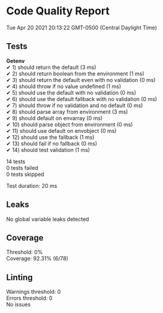 # Code Quality Report  
Tue Apr 20 2021 20:13:22 GMT-0500 (Central Daylight Time)  
  
## Tests
    
**Getenv**  
✔ 1) should return the default (3 ms)  
✔ 2) should return boolean from the environment (1 ms)  
✔ 3) should return the default even with no validation (0 ms)  
✔ 4) should throw if no value undefined (1 ms)  
✔ 5) should use the default with no validation (0 ms)  
✔ 6) should use the default fallback with no validation (0 ms)  
✔ 7) should throw if no validation and no default (0 ms)  
✔ 8) should parse array from environment (3 ms)  
✔ 9) should default on envarray (0 ms)  
✔ 10) should parse object from environment (0 ms)  
✔ 11) should use default on envobject (0 ms)  
✔ 12) should use the fallback (1 ms)  
✔ 13) should fail if no fallback (0 ms)  
✔ 14) should test validation (1 ms)  
  
  
14 tests  
0 tests failed  
0 tests skipped  
  
Test duration: 20 ms  
  
  
## Leaks  
No global variable leaks detected  
  
  
## Coverage  
Threshold: 0%  
Coverage: 92.31% (6/78)  
  
  
## Linting  
Warnings threshold: 0  
Errors threshold: 0  
No issues  
  
